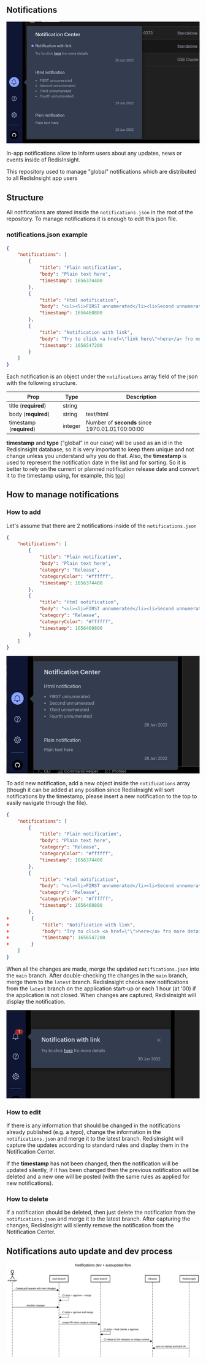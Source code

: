 ## Notifications
![Notification Center](docs/notification_center.png)

In-app notifications allow to inform users about any updates, news or events inside of RedisInsight.

This repository used to manage "global" notifications which are distributed to all RedisInsight app users

## Structure

All notifications are stored inside the `notifications.json` in the root of the repository.
To manage notifications it is enough to edit this json file.

### notifications.json example
```json
{
    "notifications": [
        {
            "title": "Plain notification",
            "body": "Plain text here",
            "timestamp": 1656374400
        },
        {
            "title": "Html notification",
            "body": "<ul><li>FIRST unnumerated</li><li>Second unnumerated</li><li>Third unnumerated</li><li>Fourth unnumerated</li></ul>",
            "timestamp": 1656460800
        },
        {
            "title": "Notification with link",
            "body": "Try to click <a href=\"link here\">here</a> fro more details",
            "timestamp": 1656547200
        }
    ]
}
```

Each notification is an object under the `notifications` array field of the json
with the following structure.

| Prop | Type | Description |
| --- | --- | --- |
| title (**required**)      | string |  |
| body (**required**)       | string | text/html |
| timestamp (**required**)  | integer | Number of **seconds** since 1970.01.01T00:00:00  |

**timestamp** and **type** ("global" in our case) will be used as an id
in the RedisInsight database, so it is very important to keep them unique and not change
unless you understand why you do that. Also, the **timestamp** is used to represent the notification
date in the list and for sorting. So it is better to rely on the current or
planned notification release date and convert it to the timestamp using,
for example, this [tool](https://www.epochconverter.com/)

## How to manage notifications
### How to add

Let's assume that there are 2 notifications inside of the `notifications.json`
```json
{
    "notifications": [
        {
            "title": "Plain notification",
            "body": "Plain text here",
            "category": "Release",
            "categoryColor": "#ffffff",
            "timestamp": 1656374400
        },
        {
            "title": "Html notification",
            "body": "<ul><li>FIRST unnumerated</li><li>Second unnumerated</li><li>Third unnumerated</li><li>Fourth unnumerated</li></ul>",
            "category": "Release",
            "categoryColor": "#ffffff",
            "timestamp": 1656460800
        }
    ]
}
```
![Notification Center](docs/2_notifications_list.png)

To add new notification, add a new object inside the `notifications` array (though it can be added at any position since RedisInsight will sort notifications by the timestamp, please insert a new notification to the top to easily navigate through the file).

```json
{
    "notifications": [
        {
            "title": "Plain notification",
            "body": "Plain text here",
            "category": "Release",
            "categoryColor": "#ffffff",
            "timestamp": 1656374400
        },
        {
            "title": "Html notification",
            "body": "<ul><li>FIRST unnumerated</li><li>Second unnumerated</li><li>Third unnumerated</li><li>Fourth unnumerated</li></ul>",
            "category": "Release",
            "categoryColor": "#ffffff",
            "timestamp": 1656460800
        },
+        {
+            "title": "Notification with link",
+            "body": "Try to click <a href=\"\">here</a> fro more details",
+            "timestamp": 1656547200
+        }
    ]
}
```

When all the changes are made, merge the updated `notifications.json` into the `main` branch. After double-checking the changes in the `main` branch, merge them to the `latest` branch.
RedisInsight checks new notifications from the `latest` branch on the application start-up or each 1 hour (at '00) if the application is not closed. When changes are captured, RedisInsight will display the notification.


![New Notification](docs/new_notification.png)

### How to edit
If there is any information that should be changed in the notifications already published (e.g. a typo), change the information in the `notifications.json` and merge it to the latest branch. RedisInsight will capture the updates according to standard rules and display them in the Notification Center.

If the **timestamp** has not been changed, then the notification will be updated silently, if it has been changed then the previous notification will be deleted and a new one will be posted (with the same rules as applied for new notifications).



### How to delete
If a notification should be deleted, then just delete the notification from the `notifications.json` and merge it to the latest branch. After capturing the changes, RedisInsight will silently remove the notification from the Notification Center.

## Notifications auto update and dev process

![](docs/flow.png)
